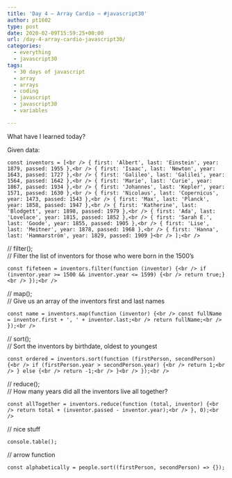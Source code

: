 ```yaml
---
title: 'Day 4 – Array Cardio – #javascript30'
author: pt1602
type: post
date: 2020-02-09T15:59:25+00:00
url: /day-4-array-cardio-javascript30/
categories:
  - everything
  - javascript30
tags:
  - 30 days of javascript
  - array
  - arrays
  - coding
  - javascript
  - javascript30
  - variables

---
```

What have I learned today?

Given data:

`const inventors = [<br />
{ first: 'Albert', last: 'Einstein', year: 1879, passed: 1955 },<br />
{ first: 'Isaac', last: 'Newton', year: 1643, passed: 1727 },<br />
{ first: 'Galileo', last: 'Galilei', year: 1564, passed: 1642 },<br />
{ first: 'Marie', last: 'Curie', year: 1867, passed: 1934 },<br />
{ first: 'Johannes', last: 'Kepler', year: 1571, passed: 1630 },<br />
{ first: 'Nicolaus', last: 'Copernicus', year: 1473, passed: 1543 },<br />
{ first: 'Max', last: 'Planck', year: 1858, passed: 1947 },<br />
{ first: 'Katherine', last: 'Blodgett', year: 1898, passed: 1979 },<br />
{ first: 'Ada', last: 'Lovelace', year: 1815, passed: 1852 },<br />
{ first: 'Sarah E.', last: 'Goode', year: 1855, passed: 1905 },<br />
{ first: 'Lise', last: 'Meitner', year: 1878, passed: 1968 },<br />
{ first: 'Hanna', last: 'Hammarström', year: 1829, passed: 1909 }<br />
];<br />
` 

// filter();  
// Filter the list of inventors for those who were born in the 1500&#8217;s

`const fifeteen = inventors.filter(function (inventor) {<br />
if (inventor.year >= 1500 && inventor.year <= 1599) {<br />
return true;}<br />
});<br />
` 

// map();  
// Give us an array of the inventors first and last names

`const name = inventors.map(function (inventor) {<br />
const fullName = inventor.first + ', ' + inventor.last;<br />
return fullName;<br />
});<br />
` 

// sort();  
// Sort the inventors by birthdate, oldest to youngest

`const ordered = inventors.sort(function (firstPerson, secondPerson) {<br />
if (firstPerson.year > secondPerson.year) {<br />
return 1;<br />
} else {<br />
return -1;<br />
}<br />
});<br />
` 

// reduce();  
// How many years did all the inventors live all together?

`const allTogether = inventors.reduce(function (total, inventor) {<br />
return total + (inventor.passed - inventor.year);<br />
}, 0);<br />
` 

// nice stuff

`console.table();`

// arrow function

`const alphabetically = people.sort((firstPerson, secondPerson) => {});`